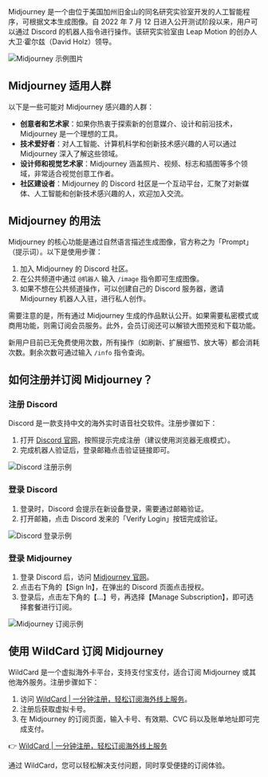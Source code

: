 Midjourney 是一个由位于美国加州旧金山的同名研究实验室开发的人工智能程序，可根据文本生成图像。自 2022 年 7 月 12 日进入公开测试阶段以来，用户可以通过 Discord 的机器人指令进行操作。该研究实验室由 Leap Motion 的创办人大卫·霍尔兹（David Holz）领导。

![Midjourney 示例图片](https://murphyzhang.top/posts/1ceadd8f/1.png)

## Midjourney 适用人群

以下是一些可能对 Midjourney 感兴趣的人群：

- **创意者和艺术家**：如果你热衷于探索新的创意媒介、设计和前沿技术，Midjourney 是一个理想的工具。
- **技术爱好者**：对人工智能、计算机科学和创新技术感兴趣的人可以通过 Midjourney 深入了解这些领域。
- **设计师和视觉艺术家**：Midjourney 涵盖照片、视频、标志和插图等多个领域，非常适合视觉创意工作者。
- **社区建设者**：Midjourney 的 Discord 社区是一个互动平台，汇聚了对新媒体、人工智能和创新技术感兴趣的人，欢迎加入交流。

## Midjourney 的用法

Midjourney 的核心功能是通过自然语言描述生成图像，官方称之为「Prompt」（提示词）。以下是使用步骤：

1. 加入 Midjourney 的 Discord 社区。
2. 在公共频道中通过 `@机器人` 输入 `/image` 指令即可生成图像。
3. 如果不想在公共频道操作，可以创建自己的 Discord 服务器，邀请 Midjourney 机器人入驻，进行私人创作。

需要注意的是，所有通过 Midjourney 生成的作品默认公开。如果需要私密模式或商用功能，则需订阅会员服务。此外，会员订阅还可以解锁大图预览和下载功能。

新用户目前已无免费使用次数，所有操作（如刷新、扩展细节、放大等）都会消耗次数。剩余次数可通过输入 `/info` 指令查询。

## 如何注册并订阅 Midjourney？

### 注册 Discord

Discord 是一款支持中文的海外实时语音社交软件。注册步骤如下：

1. 打开 [Discord 官网](https://discord.com/login)，按照提示完成注册（建议使用浏览器无痕模式）。
2. 完成机器人验证后，登录邮箱点击验证链接即可。

![Discord 注册示例](https://murphyzhang.top/posts/1ceadd8f/2.png)

### 登录 Discord

1. 登录时，Discord 会提示在新设备登录，需要通过邮箱验证。
2. 打开邮箱，点击 Discord 发来的「Verify Login」按钮完成验证。

![Discord 登录示例](https://murphyzhang.top/posts/1ceadd8f/4.png)

### 登录 Midjourney

1. 登录 Discord 后，访问 [Midjourney 官网](https://www.midjourney.com/)。
2. 点击右下角的【Sign In】，在弹出的 Discord 页面点击授权。
3. 登录后，点击左下角的【…】号，再选择【Manage Subscription】，即可选择套餐进行订阅。

![Midjourney 订阅示例](https://murphyzhang.top/posts/1ceadd8f/10.png)

## 使用 WildCard 订阅 Midjourney

WildCard 是一个虚拟海外卡平台，支持支付宝支付，适合订阅 Midjourney 或其他海外服务。注册步骤如下：

1. 访问 [WildCard | 一分钟注册，轻松订阅海外线上服务](https://bit.ly/bewildcard)。
2. 注册后获取虚拟卡号。
3. 在 Midjourney 的订阅页面，输入卡号、有效期、CVC 码以及账单地址即可完成支付。

👉 [WildCard | 一分钟注册，轻松订阅海外线上服务](https://bit.ly/bewildcard)

通过 WildCard，您可以轻松解决支付问题，同时享受便捷的订阅体验。